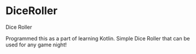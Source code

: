 # DiceRoller
Dice Roller

Programmed this as a part of learning Kotlin. Simple Dice Roller that can be used for any game night!

